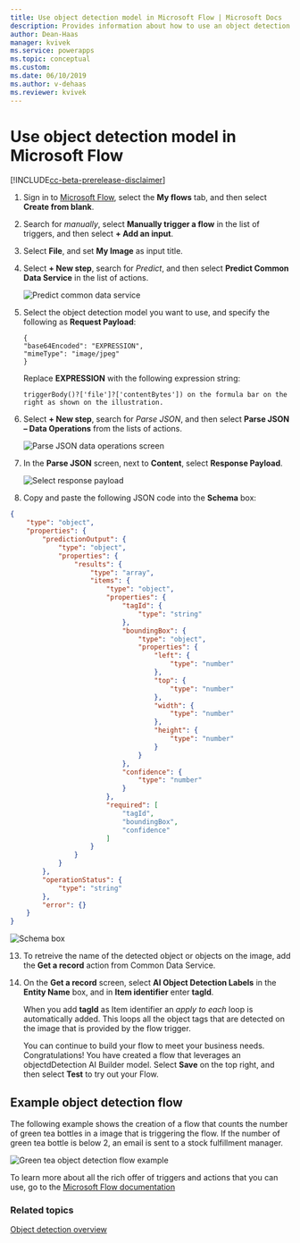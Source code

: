 ```yaml
---
title: Use object detection model in Microsoft Flow | Microsoft Docs
description: Provides information about how to use an object detection model in Microsoft Flow
author: Dean-Haas
manager: kvivek
ms.service: powerapps
ms.topic: conceptual
ms.custom: 
ms.date: 06/10/2019
ms.author: v-dehaas
ms.reviewer: kvivek
---
```


# Use object detection model in Microsoft Flow

[!INCLUDE[cc-beta-prerelease-disclaimer](./includes/cc-beta-prerelease-disclaimer.md)]

1. Sign in to [Microsoft Flow](https://flow.microsoft.com/), select the **My flows** tab, and then select **Create from blank**.
1. Search for *manually*, select **Manually trigger a flow** in the list of triggers, and then select **+ Add an input**.
5. Select **File**, and set **My Image** as input title.
4. Select **+ New step**, search for *Predict*, and then select **Predict Common Data Service** in the list of actions.

    ![Predict common data service](media/predict-cds.png "Predict common data service screen")

8. Select the object detection model you want to use, and specify the following as **Request Payload**: 

    ```
    {
    "base64Encoded": "EXPRESSION",
    "mimeType": "image/jpeg"
    }
    ```

    Replace **EXPRESSION** with the following expression string:

    ```
    triggerBody()?['file']?['contentBytes']) on the formula bar on the right as shown on the illustration.
    ```

5. Select **+ New step**, search for *Parse JSON*, and then select **Parse JSON – Data Operations** from the lists of actions.

    ![Parse JSON data operations screen](media/parse-json-data-operations.png "Parse JSON data operations screen")
11.	In the **Parse JSON** screen, next to **Content**, select **Response Payload**.

    ![Select response payload](media/response-payload.png)
 
12. Copy and paste the following JSON code into the **Schema** box: 
```JSON
{
    "type": "object",
    "properties": {
        "predictionOutput": {
            "type": "object",
            "properties": {
                "results": {
                    "type": "array",
                    "items": {
                        "type": "object",
                        "properties": {
                            "tagId": {
                                "type": "string"
                            },
                            "boundingBox": {
                                "type": "object",
                                "properties": {
                                    "left": {
                                        "type": "number"
                                    },
                                    "top": {
                                        "type": "number"
                                    },
                                    "width": {
                                        "type": "number"
                                    },
                                    "height": {
                                        "type": "number"
                                    }
                                }
                            },
                            "confidence": {
                                "type": "number"
                            }
                        },
                        "required": [
                            "tagId",
                            "boundingBox",
                            "confidence"
                        ]
                    }
                }
            }
        },
        "operationStatus": {
            "type": "string"
        },
        "error": {}
    }
}
```
 
![Schema box](media/schema.png "Schema box")

13. To retreive the name of the detected object or objects on the image, add the **Get a record** action from Common Data Service. 
14. On the **Get a record** screen, select **AI Object Detection Labels** in the **Entity Name** box, and in **Item identifier** enter **tagId**. 

    When you add **tagId** as Item identifier an *apply to each* loop is automatically added. This loops all the object tags that are detected on the image that is provided by the flow trigger. 

    You can continue to build your flow to meet your business needs. 
Congratulations! You have created a flow that leverages an objectdDetection AI Builder model. Select **Save** on the top right, and then select **Test** to try out your Flow. 

## Example object detection flow

The following example shows the creation of a flow that counts the number of green tea bottles in a image that is triggering the flow. If the number of green tea bottle is below 2, an email is sent to a stock fulfillment manager.

![Green tea object detection flow example](media/green-tea-example.png "example of an object detection flow")

To learn more about all the rich offer of triggers and actions that you can use, go to the [Microsoft Flow documentation](/flow/getting-started)
 




### Related topics
[Object detection overview](object-detection-overview.md)
